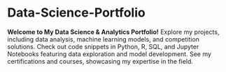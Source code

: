 # Data-Science-Portfolio
**Welcome to My Data Science &amp; Analytics Portfolio!**  Explore my projects, including data analysis, machine learning models, and competition solutions. Check out code snippets in Python, R, SQL, and Jupyter Notebooks featuring data exploration and model development. See my certifications and courses, showcasing my expertise in the field.
